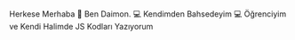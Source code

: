 Herkese Merhaba 👋
Ben Daimon.
💻  Kendimden Bahsedeyim
💻  Öğrenciyim ve Kendi Halimde JS Kodları Yazıyorum
